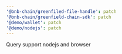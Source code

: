 ```yaml
---
'@bnb-chain/greenfiled-file-handle': patch
'@bnb-chain/greenfield-chain-sdk': patch
'@demo/wallet': patch
'@demo/nodejs': patch
---
```


Query support nodejs and browser
